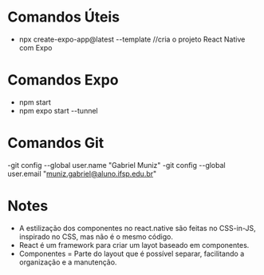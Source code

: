 # Comandos Úteis

- npx create-expo-app@latest --template //cria o projeto React Native com Expo

# Comandos Expo

- npm start 
- npm expo start --tunnel

# Comandos Git 
-git config --global user.name "Gabriel Muniz"
-git config --global user.email "muniz.gabriel@aluno.ifsp.edu.br"

# Notes
- A estilização dos componentes no react.native são feitas no CSS-in-JS, inspirado no CSS, mas não é o mesmo código.
- React é um framework para criar um layot baseado em componentes.
- Componentes = Parte do layout que é possível separar, facilitando a organização e a manutenção.